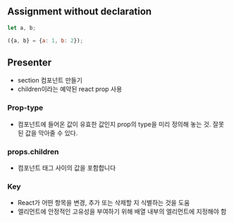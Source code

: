 ## Assignment without declaration

```jsx
let a, b;

({a, b} = {a: 1, b: 2});
```

## Presenter

- section 컴포넌트 만들기
- children이라는 예약된 react prop 사용

### Prop-type

- 컴포넌트에 들어온 값이 유효한 값인지 prop의 type을 미리 정의해 놓는 것. 잘못된 값을 막아줄 수 있다.

### props.children

- 컴포넌트 태그 사이의 값을 포함합니다

### Key

- React가 어떤 항목을 변경, 추가 또는 삭제할 지 식별하는 것을 도움
- 엘리먼트에 안정적인 고유성을 부여하기 위해 배열 내부의 엘리먼트에 지정해야 함
